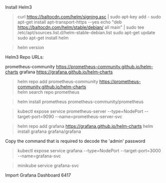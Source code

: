 Install Helm3

>curl https://baltocdn.com/helm/signing.asc | sudo apt-key add -
>sudo apt-get install apt-transport-https --yes
>echo "deb https://baltocdn.com/helm/stable/debian/ all main" | sudo tee /etc/apt/sources.list.d/helm-stable-debian.list
>sudo apt-get update
>sudo apt-get install helm

>helm version

Helm3 Repo URLs:

prometheus-community    https://prometheus-community.github.io/helm-charts
grafana                 https://grafana.github.io/helm-charts


>helm repo add prometheus-community https://prometheus-community.github.io/helm-charts <br>
>helm search repo prometheus

>helm install prometheus prometheus-community/prometheus
	
>kubectl expose service prometheus-server --type=NodePort --target-port=9090 --name=prometheus-server-svc

>helm repo add grafana https://grafana.github.io/helm-charts
>helm install grafana grafana/grafana

Copy the command that is required to decode the 'admin' password

>kubectl expose service grafana --type=NodePort --target-port=3000 --name=grafana-svc

>minikube service grafana-svc

Import Grafana Dashboard 6417
